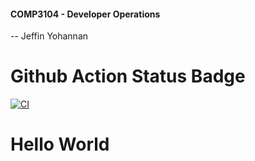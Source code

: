 #### COMP3104 - Developer Operations
-- Jeffin Yohannan
# Github Action Status Badge

[![CI](https://github.com/jeffin880/f2025_comp3104/actions/workflows/ci.yml/badge.svg)](https://github.com/jeffin880/f2025_comp3104/actions/workflows/ci.yml)

# Hello World
